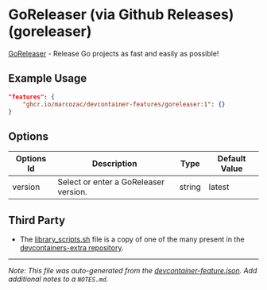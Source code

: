 
# GoReleaser (via Github Releases) (goreleaser)

[GoReleaser](https://goreleaser.com/) - Release Go projects as fast and easily as possible!

## Example Usage

```json
"features": {
    "ghcr.io/marcozac/devcontainer-features/goreleaser:1": {}
}
```

## Options

| Options Id | Description | Type | Default Value |
|-----|-----|-----|-----|
| version | Select or enter a GoReleaser version. | string | latest |

## Third Party

-   The [library_scripts.sh](./library_scripts.sh) file is a copy of one of the many present in the [devcontainers-extra repository](https://github.com/devcontainers-extra/features/).


---

_Note: This file was auto-generated from the [devcontainer-feature.json](https://github.com/marcozac/devcontainer-features/blob/main/src/goreleaser/devcontainer-feature.json).  Add additional notes to a `NOTES.md`._
